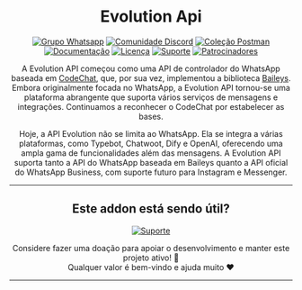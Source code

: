 <h1 align="center">Evolution Api</h1>

<div align="center">

[![Grupo Whatsapp](https://img.shields.io/badge/Group-WhatsApp-%2322BC18)](https://evolution-api.com/whatsapp)
[![Comunidade Discord](https://img.shields.io/badge/Discord-Community-blue)](https://evolution-api.com/discord)
[![Coleção Postman](https://img.shields.io/badge/Postman-Collection-orange)](https://evolution-api.com/postman) 
[![Documentação](https://img.shields.io/badge/Documentation-Official-green)](https://doc.evolution-api.com)
[![Licença](https://img.shields.io/badge/license-Apache--2.0-blue)](./LICENSE)
[![Suporte](https://img.shields.io/badge/Donation-picpay-green)](https://app.picpay.com/user/davidsongomes1998)
[![Patrocinadores](https://img.shields.io/badge/Github-sponsor-orange)](https://github.com/sponsors/EvolutionAPI)

A Evolution API começou como uma API de controlador do WhatsApp baseada em [CodeChat](https://github.com/code-chat-br/whatsapp-api), que, por sua vez, implementou a biblioteca [Baileys](https://github.com/WhiskeySockets/Baileys). Embora originalmente focada no WhatsApp, a Evolution API tornou-se uma plataforma abrangente que suporta vários serviços de mensagens e integrações. Continuamos a reconhecer o CodeChat por estabelecer as bases.

Hoje, a API Evolution não se limita ao WhatsApp. Ela se integra a várias plataformas, como Typebot, Chatwoot, Dify e OpenAI, oferecendo uma ampla gama de funcionalidades além das mensagens. A Evolution API suporta tanto a API do WhatsApp baseada em Baileys quanto a API oficial do WhatsApp Business, com suporte futuro para Instagram e Messenger.

---

## Este addon está sendo útil?
[![Suporte](https://img.shields.io/badge/Donation-Nubank-blue)](https://nubank.com.br/cobrar/nv10d/6813fc28-be53-463c-bc19-b7b565a009e4)  

Considere fazer uma doação para apoiar o desenvolvimento e manter este projeto ativo! 🙏  
Qualquer valor é bem-vindo e ajuda muito ❤️  

---